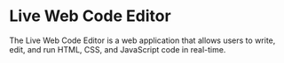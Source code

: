 # Live Web Code Editor

The Live Web Code Editor is a web application that allows users to write, edit, and run HTML, CSS, and JavaScript code in real-time.
